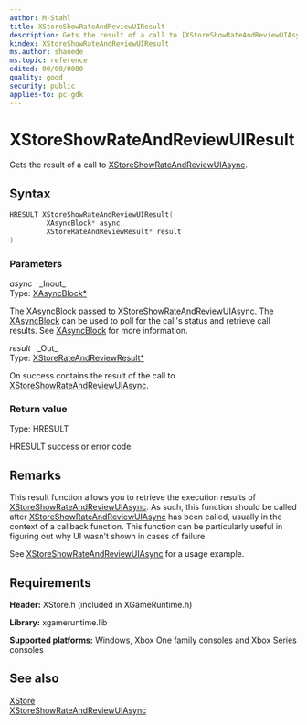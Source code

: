 ```yaml
---
author: M-Stahl
title: XStoreShowRateAndReviewUIResult
description: Gets the result of a call to [XStoreShowRateAndReviewUIAsync](xstoreshowrateandreviewuiasync.md).
kindex: XStoreShowRateAndReviewUIResult
ms.author: shanede
ms.topic: reference
edited: 00/00/0000
quality: good
security: public
applies-to: pc-gdk
---
```


# XStoreShowRateAndReviewUIResult  

Gets the result of a call to [XStoreShowRateAndReviewUIAsync](xstoreshowrateandreviewuiasync.md).  

## Syntax  
  
```cpp
HRESULT XStoreShowRateAndReviewUIResult(  
         XAsyncBlock* async,  
         XStoreRateAndReviewResult* result  
)  
```  
  
### Parameters  
  
*async* &nbsp;&nbsp;\_Inout\_  
Type: [XAsyncBlock*](../../xasync/structs/xasyncblock.md)  
  
The XAsyncBlock passed to [XStoreShowRateAndReviewUIAsync](xstoreshowrateandreviewuiasync.md). The [XAsyncBlock](../../xasync/structs/xasyncblock.md) can be used to poll for the call's status and retrieve call results. See [XAsyncBlock](../../xasync/structs/xasyncblock.md) for more information.   
  
*result* &nbsp;&nbsp;\_Out\_  
Type: [XStoreRateAndReviewResult*](../structs/xstorerateandreviewresult.md)  
  
On success contains the result of the call to [XStoreShowRateAndReviewUIAsync](xstoreshowrateandreviewuiasync.md).  
  
### Return value
Type: HRESULT
  
HRESULT success or error code.  
  
## Remarks  
  
This result function allows you to retrieve the execution results of [XStoreShowRateAndReviewUIAsync](xstoreshowrateandreviewuiasync.md). As such, this function should be called after [XStoreShowRateAndReviewUIAsync](xstoreshowrateandreviewuiasync.md) has been called, usually in the context of a callback function. This function can be particularly useful in figuring out why UI wasn't shown in cases of failure.  

See [XStoreShowRateAndReviewUIAsync](xstoreshowrateandreviewuiasync.md) for a usage example.  
  
## Requirements  
  
**Header:** XStore.h (included in XGameRuntime.h)
  
**Library:** xgameruntime.lib
  
**Supported platforms:** Windows, Xbox One family consoles and Xbox Series consoles  
  
## See also  
[XStore](../xstore_members.md)  
[XStoreShowRateAndReviewUIAsync](xstoreshowrateandreviewuiasync.md)  
  